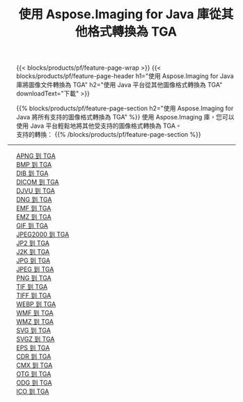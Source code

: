 ﻿---
title: 使用 Aspose.Imaging for Java 庫從其他格式轉換為 TGA 
weight: 3920
url: /zh-hant/java/conversion/to/tga 
lang: zh-hant
langdirlevel: 2
locales: zh-hans,ja,it,ru,de,es,fr,nl,id,lt,pl,pt,vi,tr,ko,zh-hant,ar,hi,th,sv,cs,uk,he
description: 使用 Aspose.Imaging，您可以使用 Java 從其他格式轉換為 TGA
---

{{< blocks/products/pf/feature-page-wrap >}}
{{< blocks/products/pf/feature-page-header h1="使用 Aspose.Imaging for Java 庫將圖像文件轉換為 TGA" h2="使用 Java 平台從其他圖像格式轉換為 TGA" downloadText="下載" >}}


{{% blocks/products/pf/feature-page-section  h2="使用 Aspose.Imaging for Java 將所有支持的圖像格式轉換為 TGA" %}}
使用 Aspose.Imaging 庫，您可以使用 Java 平台輕鬆地將其他受支持的圖像格式轉換為 TGA。
<br/>
支持的轉換：
{{% /blocks/products/pf/feature-page-section %}}
<div class="container-fluid productfamilypage bg-gray">
    <div class="convertypes bg-gray agp-content section">
        <div class="container">
		<hr style="margin-left:-20px;"/>
		<div class="row other-converters">
		    <div class='col-md-2 other-converter remove-lp remove-rp'><a href="/imaging/zh-hant/java/conversion/apng-to-tga" >APNG 到 TGA</a></div>
<div class='col-md-2 other-converter remove-lp remove-rp'><a href="/imaging/zh-hant/java/conversion/bmp-to-tga" >BMP 到 TGA</a></div>
<div class='col-md-2 other-converter remove-lp remove-rp'><a href="/imaging/zh-hant/java/conversion/dib-to-tga" >DIB 到 TGA</a></div>
<div class='col-md-2 other-converter remove-lp remove-rp'><a href="/imaging/zh-hant/java/conversion/dicom-to-tga" >DICOM 到 TGA</a></div>
<div class='col-md-2 other-converter remove-lp remove-rp'><a href="/imaging/zh-hant/java/conversion/djvu-to-tga" >DJVU 到 TGA</a></div>
<div class='col-md-2 other-converter remove-lp remove-rp'><a href="/imaging/zh-hant/java/conversion/dng-to-tga" >DNG 到 TGA</a></div>
<div class='col-md-2 other-converter remove-lp remove-rp'><a href="/imaging/zh-hant/java/conversion/emf-to-tga" >EMF 到 TGA</a></div>
<div class='col-md-2 other-converter remove-lp remove-rp'><a href="/imaging/zh-hant/java/conversion/emz-to-tga" >EMZ 到 TGA</a></div>
<div class='col-md-2 other-converter remove-lp remove-rp'><a href="/imaging/zh-hant/java/conversion/gif-to-tga" >GIF 到 TGA</a></div>
<div class='col-md-2 other-converter remove-lp remove-rp'><a href="/imaging/zh-hant/java/conversion/jpeg2000-to-tga" >JPEG2000 到 TGA</a></div>
<div class='col-md-2 other-converter remove-lp remove-rp'><a href="/imaging/zh-hant/java/conversion/jp2-to-tga" >JP2 到 TGA</a></div>
<div class='col-md-2 other-converter remove-lp remove-rp'><a href="/imaging/zh-hant/java/conversion/j2k-to-tga" >J2K 到 TGA</a></div>
<div class='col-md-2 other-converter remove-lp remove-rp'><a href="/imaging/zh-hant/java/conversion/jpg-to-tga" >JPG 到 TGA</a></div>
<div class='col-md-2 other-converter remove-lp remove-rp'><a href="/imaging/zh-hant/java/conversion/jpeg-to-tga" >JPEG 到 TGA</a></div>
<div class='col-md-2 other-converter remove-lp remove-rp'><a href="/imaging/zh-hant/java/conversion/png-to-tga" >PNG 到 TGA</a></div>
<div class='col-md-2 other-converter remove-lp remove-rp'><a href="/imaging/zh-hant/java/conversion/tif-to-tga" >TIF 到 TGA</a></div>
<div class='col-md-2 other-converter remove-lp remove-rp'><a href="/imaging/zh-hant/java/conversion/tiff-to-tga" >TIFF 到 TGA</a></div>
<div class='col-md-2 other-converter remove-lp remove-rp'><a href="/imaging/zh-hant/java/conversion/webp-to-tga" >WEBP 到 TGA</a></div>
<div class='col-md-2 other-converter remove-lp remove-rp'><a href="/imaging/zh-hant/java/conversion/wmf-to-tga" >WMF 到 TGA</a></div>
<div class='col-md-2 other-converter remove-lp remove-rp'><a href="/imaging/zh-hant/java/conversion/wmz-to-tga" >WMZ 到 TGA</a></div>
<div class='col-md-2 other-converter remove-lp remove-rp'><a href="/imaging/zh-hant/java/conversion/svg-to-tga" >SVG 到 TGA</a></div>
<div class='col-md-2 other-converter remove-lp remove-rp'><a href="/imaging/zh-hant/java/conversion/svgz-to-tga" >SVGZ 到 TGA</a></div>
<div class='col-md-2 other-converter remove-lp remove-rp'><a href="/imaging/zh-hant/java/conversion/eps-to-tga" >EPS 到 TGA</a></div>
<div class='col-md-2 other-converter remove-lp remove-rp'><a href="/imaging/zh-hant/java/conversion/cdr-to-tga" >CDR 到 TGA</a></div>
<div class='col-md-2 other-converter remove-lp remove-rp'><a href="/imaging/zh-hant/java/conversion/cmx-to-tga" >CMX 到 TGA</a></div>
<div class='col-md-2 other-converter remove-lp remove-rp'><a href="/imaging/zh-hant/java/conversion/otg-to-tga" >OTG 到 TGA</a></div>
<div class='col-md-2 other-converter remove-lp remove-rp'><a href="/imaging/zh-hant/java/conversion/odg-to-tga" >ODG 到 TGA</a></div>
<div class='col-md-2 other-converter remove-lp remove-rp'><a href="/imaging/zh-hant/java/conversion/ico-to-tga" >ICO 到 TGA</a></div>
                </div>
        </div>
    </div>
</div>
<br/>

